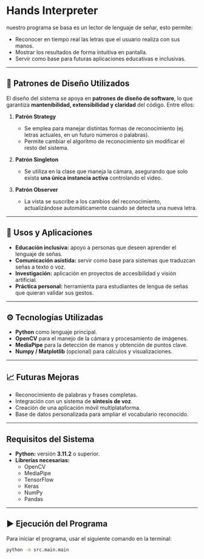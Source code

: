 # Hands Interpreter
nuestro programa se basa es un lector de lenguaje de señar, esto permite:

- Reconocer en tiempo real las letras que el usuario realiza con sus manos.  
- Mostrar los resultados de forma intuitiva en pantalla.  
- Servir como base para futuras aplicaciones educativas e inclusivas.  

---

## 🧩 Patrones de Diseño Utilizados

El diseño del sistema se apoya en **patrones de diseño de software**, lo que garantiza **mantenibilidad, extensibilidad y claridad** del código. Entre ellos:

1. **Patrón Strategy**  
   - Se emplea para manejar distintas formas de reconocimiento (ej. letras actuales, en un futuro números o palabras).  
   - Permite cambiar el algoritmo de reconocimiento sin modificar el resto del sistema.  

2. **Patrón Singleton**  
   - Se utiliza en la clase que maneja la cámara, asegurando que solo exista **una única instancia activa** controlando el video.  

3. **Patrón Observer**  
   - La vista se suscribe a los cambios del reconocimiento, actualizándose automáticamente cuando se detecta una nueva letra.  

---

## 🚀 Usos y Aplicaciones

- **Educación inclusiva:** apoyo a personas que deseen aprender el lenguaje de señas.  
- **Comunicación asistida:** servir como base para sistemas que traduzcan señas a texto o voz.  
- **Investigación:** aplicación en proyectos de accesibilidad y visión artificial.  
- **Práctica personal:** herramienta para estudiantes de lengua de señas que quieran validar sus gestos.  

---

## ⚙️ Tecnologías Utilizadas

- **Python** como lenguaje principal.  
- **OpenCV** para el manejo de la cámara y procesamiento de imágenes.  
- **MediaPipe** para la detección de manos y obtención de puntos clave.  
- **Numpy / Matplotlib** (opcional) para cálculos y visualizaciones.  

---

## 📈 Futuras Mejoras

- Reconocimiento de palabras y frases completas.  
- Integración con un sistema de **síntesis de voz**.  
- Creación de una aplicación móvil multiplataforma.  
- Base de datos personalizada para ampliar el vocabulario reconocido.  

---
##  Requisitos del Sistema

- **Python:** versión **3.11.2** o superior.  
- **Librerías necesarias:**  
  - OpenCV  
  - MediaPipe  
  - TensorFlow  
  - Keras  
  - NumPy  
  - Pandas  

---

## ▶️ Ejecución del Programa

Para iniciar el programa, usar el siguiente comando en la terminal:

```bash
python -m src.main.main

